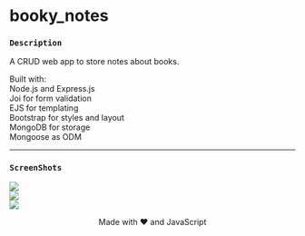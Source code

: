 # booky_notes

### ``Description``
A CRUD web app to store notes about books.  
  
Built with:  
Node.js and Express.js  
Joi for form validation  
EJS for templating  
Bootstrap for styles and layout  
MongoDB for storage  
Mongoose as ODM  

***
### ``ScreenShots``
<img src="https://user-images.githubusercontent.com/67803259/171338760-84d9da87-7f87-48e3-af24-bee10fc75db4.png">
<br>
<img src="https://user-images.githubusercontent.com/67803259/171338764-9967eb9a-42b8-4044-9b03-9be2bd3b00d4.png">
<br>
<img src="https://user-images.githubusercontent.com/67803259/171338765-33989e35-1fbc-4d25-84d8-4996f786f42d.png">

<p align="center">
Made with ❤️ and JavaScript
</p>

